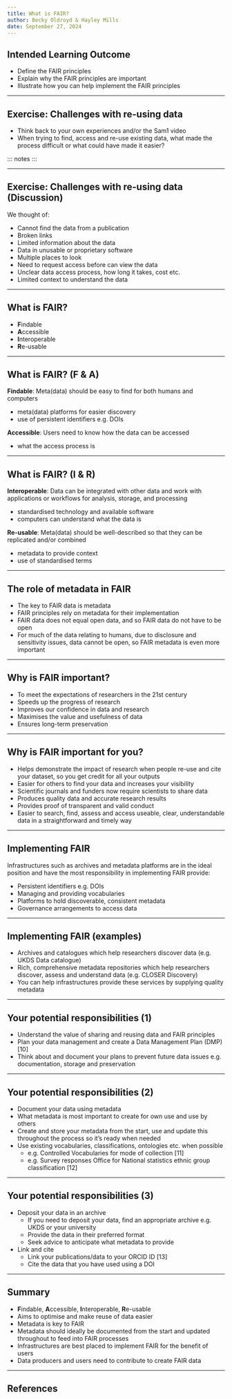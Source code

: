 ```yaml
---
title: What is FAIR?
author: Becky Oldroyd & Hayley Mills
date: September 27, 2024
---
```


## Intended Learning Outcome

- Define the FAIR principles
- Explain why the FAIR principles are important
- Illustrate how you can help implement the FAIR principles 

---

## Exercise: Challenges with re-using data

- Think back to your own experiences and/or the Sam1 video
- When trying to find, access and re-use existing data, what made the process difficult or what could have made it easier?

::: notes
:::

---

## Exercise: Challenges with re-using data (Discussion)

We thought of:

- Cannot find the data from a publication
- Broken links
- Limited information about the data
- Data in unusable or proprietary software
- Multiple places to look 
- Need to request access before can view the data
- Unclear data access process, how long it takes, cost etc.
- Limited context to understand the data

---

## What is FAIR?

- **F**indable
- **A**ccessible
- **I**nteroperable
- **R**e-usable

---

## What is FAIR? (F & A)

**Findable**: Meta(data) should be easy to find for both humans and computers 

- meta(data) platforms for easier discovery
- use of persistent identifiers e.g. DOIs

**Accessible**: Users need to know how the data can be accessed

- what the access process is

---

## What is FAIR? (I & R)

**Interoperable**: Data can be integrated with other data and work with applications or workflows for analysis, storage, and processing

- standardised technology and available software
- computers can understand what the data is

**Re-usable**: Meta(data) should be well-described so that they can be replicated and/or combined

- metadata to provide context 
- use of standardised terms

---

## The role of metadata in FAIR

- The key to FAIR data is metadata
- FAIR principles rely on metadata for their implementation
- FAIR data does not equal open data, and so FAIR data do not have to be open
- For much of the data relating to humans, due to disclosure and sensitivity issues, data cannot be open, so FAIR metadata is even more important

---

## Why is FAIR important?

- To meet the expectations of researchers in the 21st century
- Speeds up the progress of research
- Improves our confidence in data and research
- Maximises the value and usefulness of data
- Ensures long-term preservation

---

## Why is FAIR important for you?

- Helps demonstrate the impact of research when people re-use and cite your dataset, so you get credit for all your outputs
- Easier for others to find your data and increases your visibility
- Scientific journals and funders now require scientists to share data 
- Produces quality data and accurate research results
- Provides proof of transparent and valid conduct
- Easier to search, find, assess and access useable, clear, understandable data in a straightforward and timely way

---

## Implementing FAIR

Infrastructures such as archives and metadata platforms are in the ideal position and have the most responsibility in implementing FAIR 
provide:

- Persistent identifiers e.g. DOIs
- Managing and providing vocabularies
- Platforms to hold discoverable, consistent metadata
- Governance arrangements to access data

---

## Implementing FAIR (examples)

- Archives and catalogues which help researchers discover data (e.g. UKDS Data catalogue)
- Rich, comprehensive metadata repositories which help researchers discover, assess and understand data (e.g. CLOSER Discovery)
- You can help infrastructures provide these services by supplying quality metadata 

---

## Your potential responsibilities (1)

- Understand the value of sharing and reusing data and FAIR principles
- Plan your data management and create a Data Management Plan (DMP) [10]
- Think about and document your plans to prevent future data issues e.g. documentation, storage and preservation

---

## Your potential responsibilities (2)

- Document your data using metadata
- What metadata is most important to create for own use and use by others 
- Create and store your metadata from the start, use and update this throughout the process so it’s ready when needed
- Use existing vocabularies, classifications, ontologies etc. when possible  
  - e.g. Controlled Vocabularies for mode of collection [11]
  - e.g. Survey responses Office for National statistics ethnic group classification [12]

---

## Your potential responsibilities (3)

- Deposit your data in an archive
  - If you need to deposit your data, find an appropriate archive e.g. UKDS or your university
  - Provide the data in their preferred format 
  - Seek advice to anticipate what metadata to provide
- Link and cite
  - Link your publications/data to your ORCID ID [13]
  - Cite the data that you have used using a DOI

---

## Summary

- **F**indable, **A**ccessible, **I**nteroperable, **R**e-usable
- Aims to optimise and make reuse of data easier
- Metadata is key to FAIR
- Metadata should ideally be documented from the start and updated throughout to feed into FAIR processes
- Infrastructures are best placed to implement FAIR for the benefit of users
- Data producers and users need to contribute to create FAIR data

---

## References

